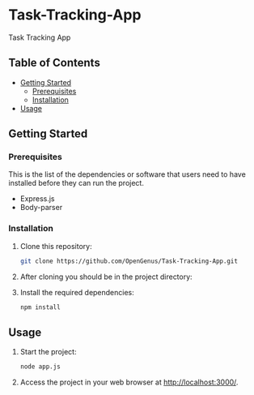 # Task-Tracking-App
Task Tracking App

## Table of Contents

- [Getting Started](#getting-started)
  - [Prerequisites](#prerequisites)
  - [Installation](#installation)
- [Usage](#usage)

## Getting Started

### Prerequisites

This is the list of the  dependencies or software that users need to have installed before they can run the project.

- Express.js
- Body-parser

### Installation

1. Clone this repository:

   ```bash
   git clone https://github.com/OpenGenus/Task-Tracking-App.git
   ```

2. After cloning you should be in the project directory:

3. Install the required dependencies:

   ```bash
   npm install
   ```

## Usage

1. Start the project:

   ```bash
   node app.js
   ```

2. Access the project in your web browser at [http://localhost:3000/](http://localhost:3000/).

